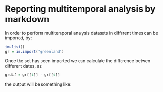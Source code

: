 # Reporting multitemporal analysis by markdown

In order to perform multitemporal analysis datasets in different times can be imported, by:

``` r
im.list()
gr = im.import("greenland")
```

Once the set has been imported we can calculate the difference betwen different dates, as:

``` r
grdif = gr[[1]] - gr[[4]]
```

the output will be something like:
